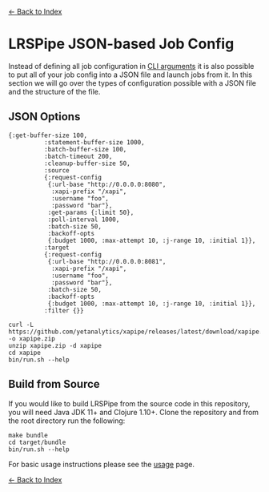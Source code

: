 [<- Back to Index](index.md)
# LRSPipe JSON-based Job Config

Instead of defining all job configuration in [CLI arguments](options.md) it is also possible to put all of your job config into a JSON file and launch jobs from it. In this section we will go over the types of configuration possible with a JSON file and the structure of the file.

## JSON Options




```
{:get-buffer-size 100,
          :statement-buffer-size 1000,
          :batch-buffer-size 100,
          :batch-timeout 200,
          :cleanup-buffer-size 50,
          :source
          {:request-config
           {:url-base "http://0.0.0.0:8080",
            :xapi-prefix "/xapi",
            :username "foo",
            :password "bar"},
           :get-params {:limit 50},
           :poll-interval 1000,
           :batch-size 50,
           :backoff-opts
           {:budget 1000, :max-attempt 10, :j-range 10, :initial 1}},
          :target
          {:request-config
           {:url-base "http://0.0.0.0:8081",
            :xapi-prefix "/xapi",
            :username "foo",
            :password "bar"},
           :batch-size 50,
           :backoff-opts
           {:budget 1000, :max-attempt 10, :j-range 10, :initial 1}},
          :filter {}}
```




``` shell
curl -L https://github.com/yetanalytics/xapipe/releases/latest/download/xapipe.zip -o xapipe.zip
unzip xapipe.zip -d xapipe
cd xapipe
bin/run.sh --help
```

## Build from Source

If you would like to build LRSPipe from the source code in this repository, you will need Java JDK 11+ and Clojure 1.10+. Clone the repository and from the root directory run the following:

``` shell
make bundle
cd target/bundle
bin/run.sh --help
```

For basic usage instructions please see the [usage](usage.md) page.

[<- Back to Index](index.md)
